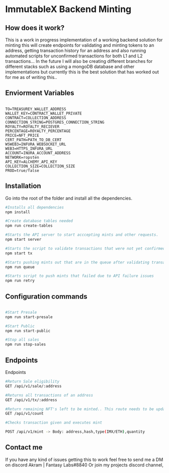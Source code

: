 # ImmutableX Backend Minting




## How does it work?

This is a work in progress implementation of a working backend 
solution for minting this will create endpoints for validating and minting tokens to an address, getting transaction history for an address and also running automated scripts for unconfirmed transactions for both L1 and L2 transactions...
In the future I will also be creating different branches for different stacks such as using a mongoDB database and other implementations but currently this is the best solution that has worked out for me as of writing this..


## Enviorment Variables


```.env

TO=TREASUREY_WALLET_ADDRESS
WALLET_KEY=CONTRACT_WALLET_PRIVATE
CONTRACT=COLLECTION_ADDRESS
CONNECTION_STRING=POSTGRES_CONNECTION_STRING
ROYALTY=ROYALTY_RECIEVER
PERCENTAGE=ROYALTY_PERCENTAGE
PRICE=NFT_PRICE
CERT_PATH=PATH_TO_DB_CERT
WSWEB3=INFURA_WEBSOCKET_URL
WEB3=HTTPS_INFURA_URL
ACCOUNT=INURA_ACCOUNT_ADDRESS
NETWORK=ropsten
API_KEY=ALCHEMY_API_KEY
COLLECTION_SIZE=COLLECTION_SIZE
PROD=true/false
```


## Installation

Go into the root of the folder and install all the dependencies.
```bash
#Installs all dependencies
npm install

#Create database tables needed 
npm run create-tables

#Starts the API server to start acccepting mints and other requests.
npm start server

#Starts the script to validate transactions that were not yet confirmed  ​
npm start tx

#Starts pushing mints out that are in the queue after validating transaction
npm run queue

#Starts script to push mints that failed due to API failure issues
npm run retry
```

## Configuration commands
```bash

#Start Presale
npm run start-presale

#Start Public
npm run start-public

#Stop all sales
npm run stop-sales

```


## Endpoints

Endpoints 
``` bash
#Return Sale eligibility
GET /api/v1/sale/:address

#Returns all transactions of an address
GET /api/v1/tx/:address 

#Return remaining NFT's left to be minted.. This route needs to be updated 
GET /api/v1/count

#Checks transaction given and executes mint 

POST /api/v1/mint -> Body: address,hash,type(IMX/ETH),quantity
```
## Contact me

If you have any kind of issues getting this to work feel free to send me a DM on discord Akram | Fantasy Labs#8840
Or join my projects discord channel, 

